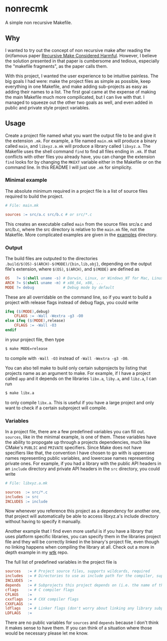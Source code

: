 # nonrecmk
A simple non recursive Makefile.

## Why
I wanted to try out the concept of non recursive make after reading the (in)famous paper [Recursive Make Considered Harmful](https://accu.org/journals/overload/14/71/miller_2004/). However, I believe the solution presented in that paper is cumbersome and tedious, especially the "makefile fragments", as the paper calls them.

With this project, I wanted the user experience to be intuitive painless. The big goals I had were: make the project files as simple as possible, keep everything in one Makefile, and make adding sub-projects as easy as adding their names to a list. The first goal came at the expense of making the main Makefile much more compilicated, but I can live with that. I managed to squeeze out the other two goals as well, and even added in public and private style project variables.

## Usage
Create a project file named what you want the output file to be and give it the extension `.mk`. For example, a file named `main.mk` will produce a binary called `main`, and `libxyz.a.mk` will produce a library called `libxyz.a`. The Makefile uses the shell command `find` to find all files ending in `.mk`. If that conflicts with other files you already have, you can change the extension `find` looks for by changing the `MKEXT` variable either in the Makefile or on the command line. In this README I will just use `.mk` for simplicity.

### Minimal example
The absolute minimum required in a project file is a list of source files required to build the project.

```Makefile
# File: main.mk

sources := src/a.c src/b.c # or src/*.c
```

This creates an executable called `main` from the source files src/a.c and src/b.c, where the src directory is relative to the `main.mk` file, not the Makefile. More complicated examples are given in the [examples](https://www.github.com/nosbod18/nonrecmk/tree/main/examples) directory.

### Output
The build files are outputed to the directories `.build/$(OS)-$(ARCH)-$(MODE)/{bin,lib,obj}`, depending on the output file's extension, where `$(OS)`, `$(ARCH)`, and `$(MODE)` are defined as

```Makefile
OS   ?= $(shell uname -s) # Darwin, Linux, or Windows_NT for Mac, Linux, and Windows respectively
ARCH ?= $(shell uname -m) # x86_64, x86, ...
MODE ?= debug             # Debug mode by default
```

These are all overridable on the command line, so if you want to build a project with release flags instead of debug flags, you could write

```Makefile
ifeq ($(MODE),debug)
    CFLAGS := -Wall -Wextra -g3 -O0
else ifeq ($(MODE),release)
    CFLAGS := -Wall -O3
endif
```

in your project file, then type

```bash
$ make MODE=release
```

to compile with `-Wall -O3` instead of `-Wall -Wextra -g3 -O0`.

You can also tell make to build only certain subprojects by listing that projects name as an argument to make. For example, if I have a project called `app` and it depends on the libraries `libx.a`, `liby.a`, and `libz.a`, I can run

```bash
$ make libx.a
```

to only compile `libx.a`. This is useful if you have a large project and only want to check if a certain subproject will compile.

### Variables
In a project file, there are a few predefined variables you can fill out. `sources`, like in the minimal example, is one of them. These variables have the ability to propogate up through a projects dependencies, much like CMake's `PUBLIC` and `PRIVATE` specifiers. Since Make does not have specifiers like that, the convention I have chosen to go with is uppercase names representing public variables, and lowercase names representing private ones. For example, if you had a library with the public API headers in an `include` directory and private API headers in the `src` directory, you could write

```Makefile
# File: libxyz.a.mk

sources  := src/*.c
includes := src
INCLUDES := include
```

Now whenever you reference this project as a dependency for another one, that project will automatically be able to access libxyz.a's include directory without having to specify it manually.

Another example that I find even more useful is if you have a library that uses platform specific libraries, you can specify them in the libraries project file and they will be correctly linked in the binary's project file, even though no linking happens when compiling the library at all. Check out a more in depth example in my [wtk](https://www.github.com/nosbod18/wtk) repo.

The full list of predefined variables in the project file is

```Makefile
sources   := # Project source files, supports wildcards, required
includes  := # Directories to use as include path for the compiler, supports wildcards
INCLUDES  :=
depends   := # Subprojects this project depends on (i.e. the name of their .mk file without the .mk extension)
cflags    := # C compiler flags
CFLAGS    :=
cxxflags  := # CXX compiler flags
CXXFLAGS  :=
ldflags   := # Linker flags (don't worry about linking any library subprojects, that happens automatically)
LDFLAGS   :=
```

There are no public variables for `sources` and `depends` because I don't think it makes sense to have them. If you can think of a situation where those would be necessary please let me know.
